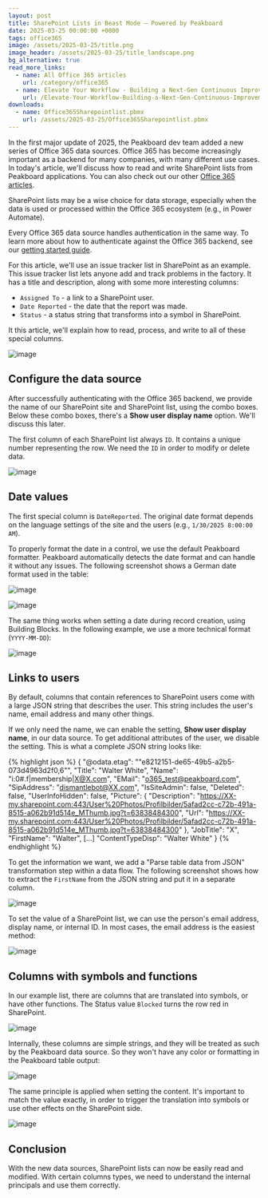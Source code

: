 ```yaml
---
layout: post
title: SharePoint Lists in Beast Mode – Powered by Peakboard
date: 2025-03-25 00:00:00 +0000
tags: office365
image: /assets/2025-03-25/title.png
image_header: /assets/2025-03-25/title_landscape.png
bg_alternative: true
read_more_links:
  - name: All Office 365 articles
    url: /category/office365
  - name: Elevate Your Workflow - Building a Next-Gen Continuous Improvement Board with Office 365 ToDo
    url: /Elevate-Your-Workflow-Building-a-Next-Gen-Continuous-Improvement-Board-with-Office-365-ToDo.html
downloads:
  - name: Office365Sharepointlist.pbmx
    url: /assets/2025-03-25/Office365Sharepointlist.pbmx
---
```

In the first major update of 2025, the Peakboard dev team added a new series of Office 365 data sources. Office 365 has become increasingly important as a backend for many companies, with many different use cases. In today's article, we'll discuss how to read and write SharePoint lists from Peakboard applications. You can also check out our other [Office 365 articles](/category/office365).

SharePoint lists may be a wise choice for data storage, especially when the data is used or processed within the Office 365 ecosystem (e.g., in Power Automate).

Every Office 365 data source handles authentication in the same way. To learn more about how to authenticate against the Office 365 backend, see our [getting started guide](/Getting-started-with-the-new-Office-365-Data-Sources.html).

For this article, we'll use an issue tracker list in SharePoint as an example. This issue tracker list lets anyone add and track problems in the factory. It has a title and description, along with some more interesting columns:
* `Assigned To` - a link to a SharePoint user.
* `Date Reported` - the date that the report was made.
* `Status` - a status string that transforms into a symbol in SharePoint.

It this article, we'll explain how to read, process, and write to all of these special columns.

![image](/assets/2025-03-25/010.png)

## Configure the data source

After successfully authenticating with the Office 365 backend, we provide the name of our SharePoint site and SharePoint list, using the combo boxes. Below these combo boxes, there's a **Show user display name** option. We'll discuss this later.

The first column of each SharePoint list always `ID`. It contains a unique number representing the row. We need the `ID` in order to modify or delete data.

![image](/assets/2025-03-25/020.png)

## Date values

The first special column is `DateReported`. The original date format depends on the language settings of the site and the users (e.g., `1/30/2025 8:00:00 AM`).

To properly format the date in a control, we use the default Peakboard formatter. Peakboard automatically detects the date format and can handle it without any issues. The following screenshot shows a German date format used in the table:

![image](/assets/2025-03-25/030.png)

![image](/assets/2025-03-25/035.png)

The same thing works when setting a date during record creation, using Building Blocks. In the following example, we use a more technical format (`YYYY-MM-DD`):

![image](/assets/2025-03-25/036.png)

## Links to users

By default, columns that contain references to SharePoint users come with a large JSON string that describes the user. This string includes the user's name, email address and many other things.

If we only need the name, we can enable the setting, **Show user display name**, in our data source. To get additional attributes of the user, we disable the setting. This is what a complete JSON string looks like:

{% highlight json %}
{
  "@odata.etag": "\"e8212151-de65-49b5-a2b5-073d4963d2f0,6\"",
  "Title": "Walter White",
  "Name": "i:0#.f|membership|X@X.com",
  "EMail": "o365_test@peakboard.com",
  "SipAddress": "dismantlebot@XX.com",
  "IsSiteAdmin": false,
  "Deleted": false,
  "UserInfoHidden": false,
  "Picture": {
    "Description": "https://XX-my.sharepoint.com:443/User%20Photos/Profilbilder/5afad2cc-c72b-491a-8515-a062b91d514e_MThumb.jpg?t=63838484300",
    "Url": "https://XX-my.sharepoint.com:443/User%20Photos/Profilbilder/5afad2cc-c72b-491a-8515-a062b91d514e_MThumb.jpg?t=63838484300"
  },
  "JobTitle": "X",
  "FirstName": "Walter",
[...]
  "ContentTypeDisp": "Walter White"
}
{% endhighlight %}

To get the information we want, we add a "Parse table data from JSON" transformation step within a data flow. The following screenshot shows how to extract the `FirstName` from the JSON string and put it in a separate column.

![image](/assets/2025-03-25/040.png)

To set the value of a SharePoint list, we can use the person's email address, display name, or internal ID. In most cases, the email address is the easiest method:

![image](/assets/2025-03-25/045.png)

## Columns with symbols and functions

In our example list, there are columns that are translated into symbols, or have other functions. The Status value `Blocked` turns the row red in SharePoint.

![image](/assets/2025-03-25/050.png)

Internally, these columns are simple strings, and they will be treated as such by the Peakboard data source. So they won't have any color or formatting in the Peakboard table output:

![image](/assets/2025-03-25/051.png)

The same principle is applied when setting the content. It's important to match the value exactly, in order to trigger the translation into symbols or use other effects on the SharePoint side.

![image](/assets/2025-03-25/055.png)

## Conclusion

With the new data sources, SharePoint lists can now be easily read and modified. With certain columns types, we need to understand the internal principals and use them correctly.


